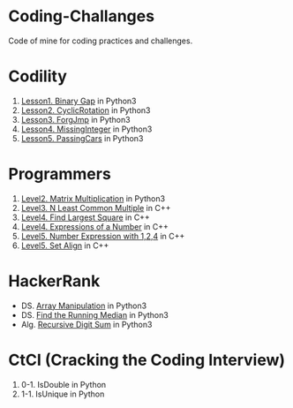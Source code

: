 Coding-Challanges
=================
Code of mine for coding practices and challenges.

# Codility
1. [Lesson1. Binary Gap](https://codility.com/programmers/lessons/1-iterations/binary_gap/start/) in Python3
2. [Lesson2. CyclicRotation](https://codility.com/programmers/lessons/2-arrays/cyclic_rotation/start/) in Python3
3. [Lesson3. ForgJmp](https://codility.com/programmers/lessons/3-time_complexity/frog_jmp/start/) in Python3
4. [Lesson4. MissingInteger](https://codility.com/programmers/lessons/4-counting_elements/missing_integer/start/) in Python3
5. [Lesson5. PassingCars](https://codility.com/programmers/lessons/5-prefix_sums/passing_cars/start/) in Python3

# Programmers
1. [Level2. Matrix Multiplication](https://programmers.co.kr/learn/challenge_codes/140) in Python3
2. [Level3. N Least Common Multiple](https://programmers.co.kr/learn/challenge_codes/152) in C++
3. [Level4. Find Largest Square](https://programmers.co.kr/learn/challenge_codes/187) in C++
4. [Level4. Expressions of a Number](https://programmers.co.kr/learn/challenge_codes/156) in C++
5. [Level5. Number Expression with 1,2,4](https://programmers.co.kr/learn/challenge_codes/158) in C++
6. [Level5. Set Align](https://programmers.co.kr/learn/challenge_codes/159) in C++

# HackerRank
- DS. [Array Manipulation](https://www.hackerrank.com/challenges/crush/problem) in Python3
- DS. [Find the Running Median](https://www.hackerrank.com/challenges/find-the-running-median/problem) in Python3
- Alg. [Recursive Digit Sum](https://www.hackerrank.com/challenges/recursive-digit-sum/problem) in Python3

# CtCI (Cracking the Coding Interview)
1. 0-1. IsDouble in Python
2. 1-1. IsUnique in Python
